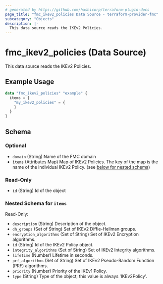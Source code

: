 ```yaml
---
# generated by https://github.com/hashicorp/terraform-plugin-docs
page_title: "fmc_ikev2_policies Data Source - terraform-provider-fmc"
subcategory: "Objects"
description: |-
  This data source reads the IKEv2 Policies.
---
```


# fmc_ikev2_policies (Data Source)

This data source reads the IKEv2 Policies.

## Example Usage

```terraform
data "fmc_ikev2_policies" "example" {
  items = {
    "my_ikev2_policies" = {
    }
  }
}
```

<!-- schema generated by tfplugindocs -->
## Schema

### Optional

- `domain` (String) Name of the FMC domain
- `items` (Attributes Map) Map of IKEv2 Policies. The key of the map is the name of the individual IKEv2 Policy. (see [below for nested schema](#nestedatt--items))

### Read-Only

- `id` (String) Id of the object

<a id="nestedatt--items"></a>
### Nested Schema for `items`

Read-Only:

- `description` (String) Description of the object.
- `dh_groups` (Set of String) Set of IKEv2 Diffie-Hellman groups.
- `encryption_algorithms` (Set of String) Set of IKEv2 Encryption algorithms.
- `id` (String) Id of the IKEv2 Policy object.
- `integrity_algorithms` (Set of String) Set of IKEv2 Integrity algorithms.
- `lifetime` (Number) Lifetime in seconds.
- `prf_algorithms` (Set of String) Set of IKEv2 Pseudo-Random Function (PRF) algorithms.
- `priority` (Number) Priority of the IKEv1 Policy.
- `type` (String) Type of the object; this value is always 'IKEv2Policy'.
